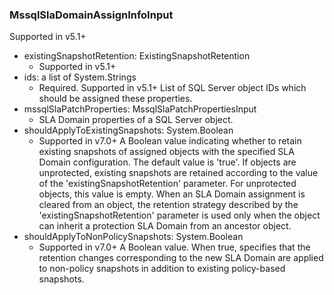 ### MssqlSlaDomainAssignInfoInput
Supported in v5.1+

- existingSnapshotRetention: ExistingSnapshotRetention
  - Supported in v5.1+
- ids: a list of System.Strings
  - Required. Supported in v5.1+
      List of SQL Server object IDs which should be assigned these properties.
- mssqlSlaPatchProperties: MssqlSlaPatchPropertiesInput
  - SLA Domain properties of a SQL Server object.
- shouldApplyToExistingSnapshots: System.Boolean
  - Supported in v7.0+
      A Boolean value indicating whether to retain existing snapshots of assigned objects with the specified SLA Domain configuration. The default value is 'true'. If objects are unprotected, existing snapshots are retained according to the value of the 'existingSnapshotRetention' parameter. For unprotected objects, this value is empty. When an SLA Domain assignment is cleared from an object, the retention strategy described by the 'existingSnapshotRetention' parameter is used only when the object can inherit a protection SLA Domain from an ancestor object.
- shouldApplyToNonPolicySnapshots: System.Boolean
  - Supported in v7.0+
      A Boolean value. When true, specifies that the retention changes corresponding to the new SLA Domain are applied to non-policy snapshots in addition to existing policy-based snapshots.

